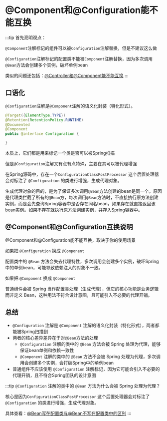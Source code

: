 # @Component和@Configuration能不能互换

:::tip
首先亮明观点：

`@Component`注解标记的组件可以被`Configuration`注解替换，但是不建议这么做

`@Configuration`注解标记的配置类不能被`Component`注解替换，因为多次调用`@Bean`方法会创建多个实例，破坏单例bean

类似的问题还包括：[@Controller和@Component能不能互换](./@Component、@Controller、@Repository和@Service的区别？#custom-anchor)
:::

## 口语化

`@Configuration`注解是`@Component`注解的语义化封装（特化形式）。

```java
@Target({ElementType.TYPE})
@Retention(RetentionPolicy.RUNTIME)
@Documented
@Component
public @interface Configuration {

}
```

本质上，它们都是用来标记一个类是否可以被Spring扫描

但是`@Configuration`注解又有点有点特殊，主要在其可以被代理增强

在Spring源码中，存在一个`ConfigurationClassPostProcessor` 这个后置处理器会对标注了 `@Configuration` 的类进行增强，生成代理对象。

生成代理对象的目的，是为了保证多次调用`@Bean`方法创建的bean是同一个。原因是代理类拦截了所有的`@Bean`方，每次调用`@Bean`方法时，不直接执行原方法创建实例，而是会先查询Spring容器中是否存在同名bean，如果存在就直接返回该bean实例。如果不存在就执行原方法创建实例，并存入Spring容器中。

## @Component和@Configuration互换说明

@Component和@Configuration能不能互换，取决于你的使用场景

如果把 `@Configuration` 换成 `@Component`

配置类中的 `@Bean` 方法会失去代理特性，多次调用会创建多个实例，破坏Spring中的单例bean，可能导致依赖注入的对象不一致。

如果把 `@Component` 换成 `@Component`

普通组件会被 Spring 当作配置类处理（生成代理），但它的核心功能是业务逻辑而非定义 Bean，这种用法不符合设计意图，且可能引入不必要的代理开销。

## 总结

- `@Configuration` 注解是 `@Component` 注解的语义化封装（特化形式），两者都能被Spring扫描到
- 两者的核心差异差异在于对`@Bean`方法的处理
  - `@Configuration` 注解的类中的 `@Bean` 方法会被 Spring 处理为代理，能够保证bean单例和依赖一致性
  - `@Component` 注解的类中的 `@Bean` 方法不会被 Spring 处理为代理，多次调用会创建多个实例，会打破Spring中的单例bean
- 普通组件不应该使用 `@Configuration` 注解标记，因为它可能会引入不必要的代理开销，且不符合Spring团队的设计意图

:::tip
`@Configuration` 注解的类中的 `@Bean` 方法为什么会被 Spring 处理为代理？

核心是因为`ConfigurationClassPostProcessor` 这个后置处理器会对标注了 `@Configuration` 的类进行增强，生成代理对象。

具体查看：[@Bean写在配置类与@Bean不写在配置类中的区别](./@Bean写在配置类与@Bean不写在配置类中的区别.md)
:::
